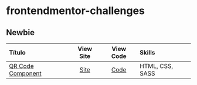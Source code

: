 # frontendmentor-challenges

## Newbie
Título | View Site | View Code | Skills
:----- |  :-------: | :-------: | :-------
[QR Code Component](https://www.frontendmentor.io/solutions/qr-code-component-solution-using-css-flexbox-wzq3KKeuV8)  | [Site](https://andrericardoweb.github.io/frontendmentor-challenges/qr-code-component/) | [Code](https://github.com/andrericardoweb/frontendmentor-challenges/tree/main/qr-code-component) | HTML, CSS, SASS